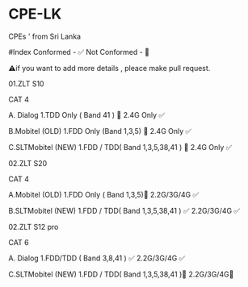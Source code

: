 # CPE-LK
CPEs ' from Sri Lanka

#Index
Conformed - ✅
Not Conformed - 🚫

⚠️if you want to add more details , pleace make pull request.

01.ZLT S10

CAT 4

A. Dialog 
  1.TDD Only ( Band 41 ) 🚫
  2.4G Only ✅
  
B.Mobitel (OLD)
  1.FDD Only (Band 1,3,5) 🚫
  2.4G Only ✅
  
C.SLTMobitel (NEW)
  1.FDD / TDD( Band 1,3,5,38,41 ) 🚫
  2.4G Only ✅

02.ZLT S20 

CAT 4

A.Mobitel (OLD)
  1.FDD Only ( Band 1,3,5)🚫
  2.2G/3G/4G ✅
  
B.SLTMobitel (NEW)
  1.FDD / TDD( Band 1,3,5,38,41 ) ✅
  2.2G/3G/4G ✅

02.ZLT S12 pro

CAT 6

A. Dialog 
  1.FDD/TDD  ( Band 3,8,41 ) ✅
  2.2G/3G/4G ✅
  
C.SLTMobitel (NEW)
  1.FDD / TDD( Band 1,3,5,38,41 )🚫
  2.2G/3G/4G🚫
  
  
